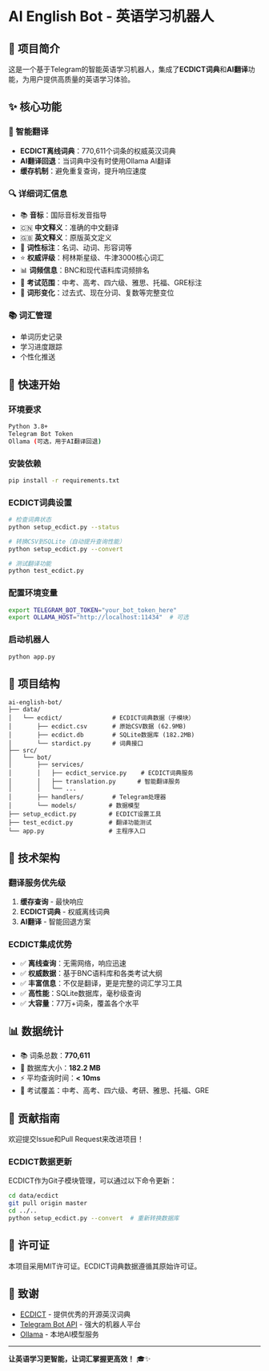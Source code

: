 # AI English Bot - 英语学习机器人

## 🎯 项目简介

这是一个基于Telegram的智能英语学习机器人，集成了**ECDICT词典**和**AI翻译**功能，为用户提供高质量的英语学习体验。

## ✨ 核心功能

### 📖 智能翻译
- **ECDICT离线词典**：770,611个词条的权威英汉词典
- **AI翻译回退**：当词典中没有时使用Ollama AI翻译
- **缓存机制**：避免重复查询，提升响应速度

### 🔍 详细词汇信息
- 📚 **音标**：国际音标发音指导
- 🇨🇳 **中文释义**：准确的中文翻译
- 🇬🇧 **英文释义**：原版英文定义
- 📝 **词性标注**：名词、动词、形容词等
- ⭐ **权威评级**：柯林斯星级、牛津3000核心词汇
- 📊 **词频信息**：BNC和现代语料库词频排名
- 🎯 **考试范围**：中考、高考、四六级、雅思、托福、GRE标注
- 🔄 **词形变化**：过去式、现在分词、复数等完整变位

### 📚 词汇管理
- 单词历史记录
- 学习进度跟踪
- 个性化推送

## 🚀 快速开始

### 环境要求
```bash
Python 3.8+
Telegram Bot Token
Ollama (可选，用于AI翻译回退)
```

### 安装依赖
```bash
pip install -r requirements.txt
```

### ECDICT词典设置
```bash
# 检查词典状态
python setup_ecdict.py --status

# 转换CSV到SQLite（自动提升查询性能）
python setup_ecdict.py --convert

# 测试翻译功能
python test_ecdict.py
```

### 配置环境变量
```bash
export TELEGRAM_BOT_TOKEN="your_bot_token_here"
export OLLAMA_HOST="http://localhost:11434"  # 可选
```

### 启动机器人
```bash
python app.py
```

## 📁 项目结构

```
ai-english-bot/
├── data/
│   └── ecdict/              # ECDICT词典数据（子模块）
│       ├── ecdict.csv       # 原始CSV数据 (62.9MB)
│       ├── ecdict.db        # SQLite数据库 (182.2MB)
│       └── stardict.py      # 词典接口
├── src/
│   └── bot/
│       ├── services/
│       │   ├── ecdict_service.py    # ECDICT词典服务
│       │   ├── translation.py      # 智能翻译服务
│       │   └── ...
│       ├── handlers/        # Telegram处理器
│       └── models/         # 数据模型
├── setup_ecdict.py         # ECDICT设置工具
├── test_ecdict.py          # 翻译功能测试
└── app.py                  # 主程序入口
```

## 🔧 技术架构

### 翻译服务优先级
1. **缓存查询** - 最快响应
2. **ECDICT词典** - 权威离线词典
3. **AI翻译** - 智能回退方案

### ECDICT集成优势
- ✅ **离线查询**：无需网络，响应迅速
- ✅ **权威数据**：基于BNC语料库和各类考试大纲
- ✅ **丰富信息**：不仅是翻译，更是完整的词汇学习工具
- ✅ **高性能**：SQLite数据库，毫秒级查询
- ✅ **大容量**：77万+词条，覆盖各个水平

## 📊 数据统计

- 📚 词条总数：**770,611**
- 💾 数据库大小：**182.2 MB**
- ⚡ 平均查询时间：**< 10ms**
- 🎯 考试覆盖：中考、高考、四六级、考研、雅思、托福、GRE

## 🤝 贡献指南

欢迎提交Issue和Pull Request来改进项目！

### ECDICT数据更新
ECDICT作为Git子模块管理，可以通过以下命令更新：
```bash
cd data/ecdict
git pull origin master
cd ../..
python setup_ecdict.py --convert  # 重新转换数据库
```

## 📄 许可证

本项目采用MIT许可证。ECDICT词典数据遵循其原始许可证。

## 🙏 致谢

- [ECDICT](https://github.com/skywind3000/ECDICT) - 提供优秀的开源英汉词典
- [Telegram Bot API](https://core.telegram.org/bots/api) - 强大的机器人平台
- [Ollama](https://ollama.ai/) - 本地AI模型服务

---

**让英语学习更智能，让词汇掌握更高效！** 🎓✨